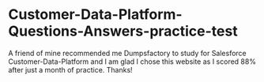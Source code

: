 # Customer-Data-Platform-Questions-Answers-practice-test
A friend of mine recommended me Dumpsfactory to study for Salesforce Customer-Data-Platform and I am glad I chose this website as I scored 88% after just a month of practice. Thanks!
